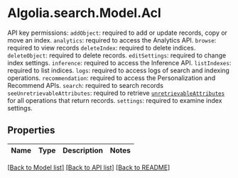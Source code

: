 # Algolia.search.Model.Acl
API key permissions:  `addObject`: required to add or update records, copy or move an index. `analytics`: required to access the Analytics API. `browse`: required to view records `deleteIndex`: required to delete indices. `deleteObject`: required to delete records. `editSettings`: required to change index settings. `inference`: required to access the Inference API. `listIndexes`: required to list indices. `logs`: required to access logs of search and indexing operations. `recommendation`: required to access the Personalization and Recommend APIs. `search`: required to search records `seeUnretrievableAttributes`: required to retrieve [`unretrievableAttributes`](https://www.algolia.com/doc/api-reference/api-parameters/unretrievableAttributes/) for all operations that return records. `settings`: required to examine index settings. 

## Properties

Name | Type | Description | Notes
------------ | ------------- | ------------- | -------------

[[Back to Model list]](../README.md#documentation-for-models) [[Back to API list]](../README.md#documentation-for-api-endpoints) [[Back to README]](../README.md)

